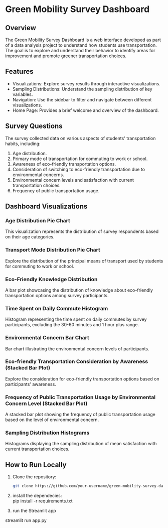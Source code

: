 # Green Mobility Survey Dashboard

## Overview

The Green Mobility Survey Dashboard is a web interface developed as part of a data analysis project to understand how students use transportation. The goal is to explore and understand their behavior to identify areas for improvement and promote greener transportation choices.

## Features

- Visualizations: Explore survey results through interactive visualizations.
- Sampling Distributions: Understand the sampling distribution of key variables.
- Navigation: Use the sidebar to filter and navigate between different visualizations.
- Home Page: Provides a brief welcome and overview of the dashboard.

## Survey Questions

The survey collected data on various aspects of students' transportation habits, including:

1. Age distribution.
2. Primary mode of transportation for commuting to work or school.
3. Awareness of eco-friendly transportation options.
4. Consideration of switching to eco-friendly transportation due to environmental concerns.
5. Environmental concern levels and satisfaction with current transportation choices.
6. Frequency of public transportation usage.

## Dashboard Visualizations

### Age Distribution Pie Chart

This visualization represents the distribution of survey respondents based on their age categories.

### Transport Mode Distribution Pie Chart

Explore the distribution of the principal means of transport used by students for commuting to work or school.

### Eco-Friendly Knowledge Distribution

A bar plot showcasing the distribution of knowledge about eco-friendly transportation options among survey participants.

### Time Spent on Daily Commute Histogram

Histogram representing the time spent on daily commutes by survey participants, excluding the 30-60 minutes and 1 hour plus range.

### Environmental Concern Bar Chart

Bar chart illustrating the environmental concern levels of participants.

### Eco-friendly Transportation Consideration by Awareness (Stacked Bar Plot)

Explore the consideration for eco-friendly transportation options based on participants' awareness.

### Frequency of Public Transportation Usage by Environmental Concern Level (Stacked Bar Plot)

A stacked bar plot showing the frequency of public transportation usage based on the level of environmental concern.

### Sampling Distribution Histograms

Histograms displaying the sampling distribution of mean satisfaction with current transportation choices.


## How to Run Locally

1. Clone the repository:

   ```bash
   git clone https://github.com/your-username/green-mobility-survey-dashboard.git

2. install the dependecies:    
  pip install -r requirements.txt

3. run the Streamlit app
   
streamlit run app.py

